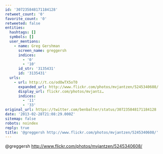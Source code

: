 ```yaml
---
id: '307235848171184128'
retweet_count: '0'
favorite_count: '0'
retweeted: false
entities:
  hashtags: []
  symbols: []
  user_mentions:
    - name: Greg Gershman
      screen_name: greggersh
      indices:
        - '0'
        - '10'
      id_str: '3135431'
      id: '3135431'
  urls:
    - url: http://t.co/odOwTX5oT0
      expanded_url: http://www.flickr.com/photos/mvjantzen/5245340608/
      display_url: flickr.com/photos/mvjantz…
      indices:
        - '11'
        - '33'
original_url: https://twitter.com/benbalter/status/307235848171184128
date: '2013-02-28T21:08:29.000Z'
sitemap: false
robots: noindex
reply: true
title: '@greggersh http://www.flickr.com/photos/mvjantzen/5245340608/'
---
```


@greggersh http://www.flickr.com/photos/mvjantzen/5245340608/